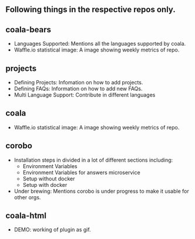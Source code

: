 ## Following things in the respective repos only.

## coala-bears
- Languages Supported: Mentions all the languages supported by coala.
- Waffle.io statistical image: A image showing weekly metrics of repo.

## projects

- Defining Projects: Infomation on how to add projects.
- Defining FAQs: Information on how to add new FAQs.
- Multi Language Support: Contribute in different languages

## coala
- Waffle.io statistical image: A image showing weekly metrics of repo.

## corobo
- Installation steps in divided in a lot of different sections including:
	- Environment Variables
	- Environment Variables for answers microservice
	- Setup without docker
	- Setup with docker
- Under brewing: Mentions corobo is under progress to make it usable for other orgs.

## coala-html
- DEMO: working of plugin as gif.
